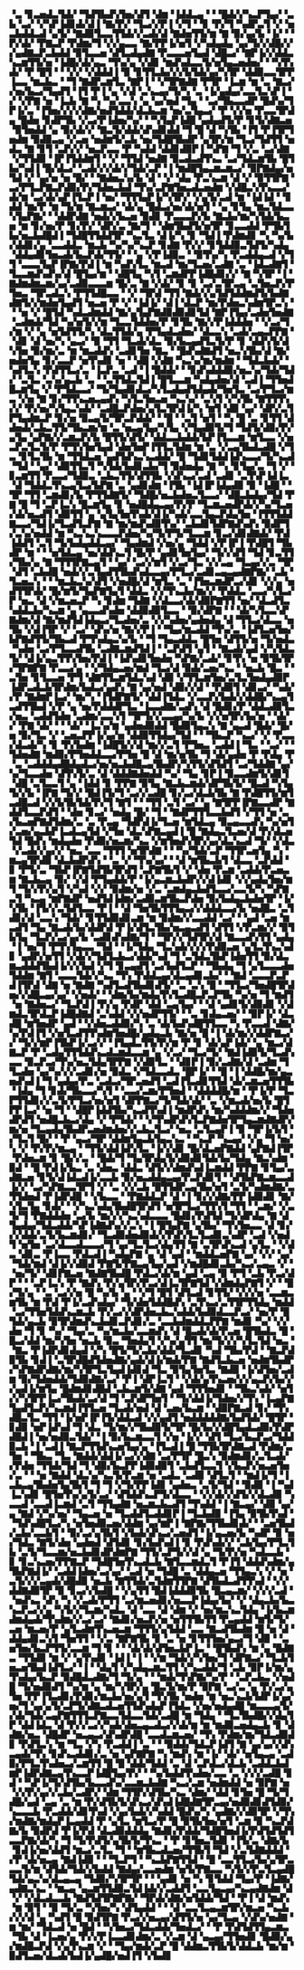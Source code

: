 ▝▃▝▊▃▅▟▃▜▟▞▝▜▟▜▙▟▚▜▅▞▟▜▝▟▆▝▐▟▟▃▄▝▝▝█▟▞▞▚▃▛▜▄▞▝▃▙▝▃▞▝▞▚▛▐▟▊▟▞▟▐▝▇▞▛▞▝▜▃▞▞▛▐▝▞▜▝▝▊▝▛▞▜▝▚▟▛▃▜▝▞▝▅▃▙▟▟▃▟▝▄▜▞▝▇▟▉▜▃▃▜▜▟▞▞▃▟▞▟▝▇▟▅▜▜▞▆▝▇▝▉▞▄▞▙▝▐▞▝▝▛▞▟▞▝▛▇▃▛▝▛▟▆▞▜▝▞▞▄▃▃▝▇▞▛▛▐▞▅▜▝▞▚▟▄▟▄▝▄▞▜▞▞▟█▞▞▞▄▟▇▃▛▃▙▟▟▝▉▜▃▃▅▝▟▜▃▟▄▟▇▝▛▃▃▃▅▜▄▟▝▟█▃▞▝▇▛▐▞▞▟▟▃▚▃▆▜▜▞▅▝▐▟█▞▟▞▄▃▝▜▚▞▄▝▞▟▊▝▆▟▚▟▃▃▜▞▅▜▄▃▅▟▅▞▝▝▚▜▚▟▞▝▛▝█▜▝▝▝▞▞▝▞▟▟▟▐▝▉▝▊▜▜▃▙▞▞▞▙▜▟▞▄▞▚▜▛▝▟▟▉▃▃▜▛▛▐▃▃▝▆▃▙▃▝▝▜▝▇▟▛▃▆▜▃▝▇▛▐▝▝▞▜▛▇▟▇▝▛▜▛▝▐▃▆▝▆▝▃▝▇▃▞▞▅▞▙▃▞▜▄▟▜▝▐▜▝▛▐▝▄▝▞▟▝▃▚▃▄▞▜▞▚▝▃▝▐▞▄▟▄▞▃▃▜▃▚▛▐▝▞▝▞▛▇▝▅▝▐▃▙▝▇▝▚▝▚▞▃▃▚▝▄▝▄▞▅▟▝▜▄▝▝▃▞▜▙▃▃▟▛▝█▟▚▞▜▛▐▞▃▝▐▜▅▞▞▞▞▟▇▞▅▟▜▟▟▞▟▃▙▃▆▝▅▞▃▜▄▃▞▝▛▝▞▞▅▝▛▃▃▜▛▟▄▝█▟▅▝▊▟▛▜▙▝▞▃▞▛▐▟▅▞▚▞▝▝▚▜▄▛▐▟█▝▄▟▄▟▜▞▛▝▊▜▞▟▇▃▅▝▉▜▅▟▟▝▄▝▉▞▟▞▞▝▇▃▜▞▟▟▞▟▚▟▊▟▟▝▜▝█▝▟▝▚▜▙▝▐▜▝▛▐▜▛▜▅▟▆▝▉▟▉▃▄▝▞▃▅▝▅▟▆▜▞▃▙▝▅▞▜▟█▜▙▟▛▝▄▜▛▞▆▝▜▃▞▜▟▜▜▝▅▟▃▝▇▝▊▜▝▃▛▞▞▝▅▃▛▃▃▝▛▝▚▟▟▝▟▟▊▟▉▛▐▝▚▛▇▝▜▝▞▃▝▃▞▟▇▝▞▜▜▟▉▝▐▛▐▜▟▟▆▜▝▝▞▝▜▜▟▝▅▟▇▝▉▃▟▃▟▜▚▃▝▃▞▜▟▃▆▜▙▝█▜▙▞▚▟▐▝█▞▟▃▞▝▃▟▞▞▞▟▞▞▜▟▞▃▛▝▐▝▆▟█▜▄▃▆▃▆▃▞▝▉▛▇▟▄▞▅▜▟▝▞▝▄▞▅▝▅▝█▞▝▝▇▟▅▃▚▞▙▝▟▝▝▞▝▟▄▝▛▃▚▃▆▝▟▝▞▝▉▜▜▛▇▝▃▞▛▜▃▛▇▃▛▟▉▞▛▞▜▟▅▃▙▟▝▜▚▞▃▛▇▜▅▃▟▃▅▟▆▝▞▟█▃▚▜▚▃▃▞▟▞▆▝▃▞▟▞▄▛▐▜▃▛▐▝▅▞▝▜▜▜▄▛▐▞▚▜▛▞▝▞▄▜▞▃▟▝▆▝▐▟▐▟▝▝▊▟▟▝▆▞▛▝▆▝▜▞▆▝▇▃▆▃▞▝▟▞▄▝█▟▃▞▅▞▟▞▅▜▝▝▄▝▊▜▄▝▆▃▜▟▃▃▚▜▄▛▇▞▝▝▟▟▛▟▇▝▅▟▞▞▙▃▅▝▉▟▊▝▛▃▃▃▛▞▙▝▇▃▙▞▆▞▚▜▟▞▙▃▅▝▆▝▊▞▅▞▛▝▊▞▛▞▝▟▛▞▃▝▇▞▜▝▝▟▆▜▙▟▜▞▅▜▛▝▊▃▃▟▟▝▛▜▙▜▙▞▅▃▙▟█▟▐▝▜▟█▜▜▟▟▜▛▝▚▃▜▃▝▟▐▞▚▝▊▝▜▟▐▝▛▟▆▟▊▝▚▝▚▞▙▞▟▟▊▞▄▝▃▃▟▟▃▝▆▃▙▝▚▞▚▞▚▃▛▝▊▟▇▝▛▞▞▝▊▜▟▟▉▃▜▟▜▞▚▟▄▝▟▟▄▟▊▜▅▃▟▞▙▃▛▟▞▜▜▞▝▝▄▝▞▛▐▟▉▃▝▝▉▜▚▞▚▝▛▃▟▟▄▃▟▝▞▜▜▝▃▃▃▜▄▛▐▛▇▞▛▟▐▝▆▝▚▟▚▜▃▝▆▃▟▝▆▞▜▃▅▞▃▟▇▝▃▝▐▟▃▟▇▜▝▜▃▃▆▟▚▟▚▞▟▝█▜▄▞▆▝▝▟█▜▄▝▚▜▝▃▆▟▛▛▐▟█▟▊▞▞▝▇▝▚▜▛▝▐▝▇▟▆▟▆▃▆▞▄▞▃▟▉▃▃▃▆▝█▞▃▝▇▝▞▟▞▝▊▝▊▝▃▞▃▜▛▃▄▝▃▜▅▃▛▞▛▜▅▃▝▜▛▃▟▃▚▝▛▜▜▟█▃▃▝▝▞▝▜▛▟▝▜▜▝▇▟▞▞▄▜▟▜▟▟▆▟▜▞▙▟▇▟▇▜▞▞▆▟▅▜▄▟▜▝▅▃▅▝▛▝▞▝▐▟▐▞▝▟▐▝▟▃▛▝▆▞▛▟▅▃▚▟▆▜▛▃▚▝▝▝▅▝▞▝█▜▟▝▚▟▃▟▆▟▟▝▇▞▄▜▄▛▇▟▉▟▉▟▊▜▟▝▇▛▐▜▄▞▃▟▅▜▅▟▇▝▃▟▆▟▞▜▟▝▚▞▅▜▞▞▆▝▜▃▃▜▟▟▅▞▛▝▊▜▙▝▇▞▞▛▐▟▟▟▅▝▝▞▃▞▜▞▆▝▞▝▄▝▅▜▟▜▜▞▚▝▟▃▜▜▟▞▄▝▛▜▄▟▃▟▅▞▝▟▃▃▚▝▃▟▞▃▄▃▛▛▇▝▝▟▊▝▟▝▅▞▚▝▄▃▞▝▉▝▜▜▝▜▃▟▞▟▃▝▉▞▙▃▄▟▜▃▜▞▛▝▊▝▟▟▚▜▞▟▚▜▅▝▉▞▆▞▃▝▆▝▆▃▟▟▚▝▃▟▊▜▅▝▇▃▝▝█▟▚▟▇▟▜▝▅▃▚▜▙▞▟▝▇▞▅▟▅▜▄▝▊▞▃▃▛▝▅▜▚▟▊▝▅▝▝▟█▝▞▟▇▝▚▃▚▞▆▞▆▟▆▝▝▜▟▃▙▟▞▝▚▟▜▃▚▝▛▟▜▜▃▞▃▝▐▃▛▃▝▃▟▝▐▝█▟▟▞▝▝▊▟▚▟▟▟▉▞▅▃▚▞▜▟▞▜▟▞▝▃▜▃▝▃▚▞▄▃▙▝▃▝▝▃▜▜▟▃▜▟▐▝█▜▃▃▆▝▚▟▄▟▅▞▟▝▃▟▐▝▜▜▅▟█▃▆▜▄▝▞▝▛▜▟▃▃▞▝▜▞▜▄▟▊▟▃▞▚▜▃▟▄▟▜▟▄▟▞▜▅▜▃▝▃▞▛▜▃▞▆▃▝▞▅▝▇▝▊▞▜▜▚▃▅▃▄▟▚▝▚▜▃▜▅▃▅▝▚▃▚▞▝▃▚▜▝▞▚▜▙▝▇▜▜▜▚▞▞▝▛▞▅▞▚▜▄▃▚▟▞▝▃▟█▃▛▟▅▞▄▜▃▜▛▟▐▞▚▝▆▜▝▟▉▝▄▞▝▟▛▞▃▜▛▜▄▟▆▃▛▝▊▞▅▝▉▃▄▜▞▜▛▃▛▟▟▞▝▝█▝▝▃▜▝▅▜▝▝▚▝█▝▃▝▊▜▜▝▟▟▅▟▞▃▙▃▜▜▞▜▙▃▆▞▆▝▃▝▅▃▄▜▄▞▚▜▄▝▞▜▄▟▉▜▞▜▝▜▟▜▞▟▉▞▛▞▄▜▄▝▄▛▇▞▞▃▆▃▛▞▙▝█▜▜▞▟▜▞▝▟▟▃▃▙▟▟▞▙▛▐▜▃▃▆▝▆▜▃▃▝▞▅▃▛▃▜▃▜▞▛▝▛▜▚▜▅▜▄▟▝▟▅▜▅▛▐▜▜▃▜▟▆▝▆▝▃▝▞▃▄▜▙▟▃▟█▝▞▜▃▝▊▜▃▜▙▝▆▝▜▜▟▃▅▝▄▟▜▟▚▃▚▃▟▟▞▝█▝▜▟▊▜▟▟▐▟▚▃▃▞▜▞▚▃▟▝▜▟▝▝▄▞▝▟▉▜▜▃▜▝▚▜▟▞▙▟▊▃▙▞▜▝▉▟▅▟▄▝▇▝▚▝▊▜▄▞▃▝▜▝▞▝▊▃▆▜▜▝▛▃▃▞▜▟▉▃▝▃▙▃▜▜▞▟▜▜▙▝▞▟▚▃▞▃▟▝▃▟▊▝▃▜▚▛▐▟▐▃▝▟▝▜▟▟▃▜▚▃▄▜▃▞▙▛▇▝▃▝▄▟▊▟▆▝▐▜▙▝▐▟▐▛▐▟▄▟▉▝▉▝▐▟█▝▝▜▛▝▜▜▝▃▆▟▊▞▙▝▛▜▜▟▇▜▞▝▜▟█▞▅▃▙▟▅▃▜▃▃▞▝▟█▃▙▟▄▞▜▟▝▛▇▝█▝▜▝▃▛▐▃▚▝█▃▆▜▄▝▊▝▅▟█▟▄▃▄▞▛▞▛▝▜▃▆▃▅▟▛▟▞▞▚▞▜▃▅▞▟▞▅▃▟▜▝▟▉▜▜▝▄▝▄▜▄▜▅▜▚▟▞▟▐▞▚▟▞▃▃▜▄▃▛▟▄▜▅▝▐▜▜▜▟▟▇▃▃▞▜▟▐▞▜▃▟▜▃▛▇▝▇▝▆▞▆▟▚▟▉▜▚▞▝▃▙▟▊▜▟▛▇▟▚▟▚▝▉▟▛▜▞▃▚▞▅▟▟▝▆▝▚▃▚▃▚▃▃▃▛▟▅▞▚▞▜▞▛▜▞▜▃▃▆▝▊▃▞▟▊▟▇▟▞▝▛▟▐▟▟▜▝▃▜▝▜▞▙▟▄▟▟▃▄▞▝▜▄▟▆▟▝▞▅▞▄▝▜▟▟▝▞▛▐▛▐▝▛▟█▜▝▜▙▟▛▝▆▝▝▝▅▜▟▃▄▝▅▞▟▟▚▃▜▝█▞▛▝▄▟▊▜▅▜▄▞▝▜▞▞▟▜▝▜▟▝▊▃▜▜▞▜▙▞▄▝▇▝▜▜▜▛▇▃▄▜▝▝▄▞▝▃▞▞▆▜▝▞▃▞▜▃▝▞▞▃▄▝▜▃▄▞▞▃▝▜▛▝▟▜▝▃▙▟█▝▅▟▞▞▃▜▄▟▜▜▙▟▚▟▃▃▄▞▛▜▃▞▃▟▊▃▄▃▄▟▇▛▇▞▝▃▙▝▜▃▅▃▚▝▝▝▆▃▙▃▚▞▟▜▝▞▅▟█▞▟▝▆▜▃▝▃▝▐▜▅▃▆▟▛▃▞▟▊▝▞▞▄▝▅▟▜▜▛▟▞▝█▞▆▜▞▜▄▛▇▜▄▜▝▟▟▃▝▞▞▜▚▃▙▞▆▞▞▝▛▟▟▃▝▃▃▞▚▜▃▞▛▝▅▃▝▟▝▞▆▃▅▃▛▝▚▝▊▟▆▝▜▟▇▝▞▟▃▃▞▟▞▟▉▛▇▜▜▝▅▞▝▟▃▟▜▃▚▟▟▃▙▞▚▃▆▝▄▝▄▃▃▟▚▟▅▝▟▟▉▟▉▜▃▃▝▝▉▞▟▛▇▝▝▝▟▞▚▜▃▃▚▛▇▟▆▞▟▝▇▞▆▟▜▟▐▟▄▃▞▜▃▟▅▞▃▝▞▞▚▟▅▞▄▟▅▟▄▝▟▝▜▜▃▞▟▃▃▝▅▜▙▝▞▟▐▜▛▝▞▝▃▞▝▟▚▞▅▝▇▞▞▛▐▝▝▜▄▞▆▃▟▟▝▜▚▞▃▝▐▟▜▃▅▜▅▞▙▛▇▟▜▜▞▜▙▃▟▝▛▜▚▟▄▃▚▞▙▝▝▜▝▜▄▃▟▟▃▝█▜▅▝▟▜▜▞▅▝▜▞▅▟▃▝▚▟▅▝▃▞▛▜▃▃▟▜▙▝▃▟▇▃▆▟▜▟▐▝▝▃▛▟▜▝▄▜▝▝▇▃▟▞▄▟▝▞▚▜▟▃▜▞▝▟▐▞▄▃▜▜▚▜▅▞▛▟▐▝▐▟▚▟▊▜▅▟▅▝▚▛▇▞▃▟▞▝▊▜▚▝▅▝▉▜▙▜▛▞▜▛▇▛▇▝▛▃▃▞▄▝▝▞▜▟▄▃▅▞▆▟▝▜▃▞▟▝▉▟▞▃▅▞▚▃▝▝▅▃▙▝█▃▝▝▃▜▅▝▊▜▃▃▅▝▛▜▝▟▇▜▜▃▆▜▟▃▚▟▝▟▉▝▞▜▜▃▆▜▅▞▃▜▃▜▅▟▄▟▉▛▐▟▛▃▟▃▙▜▛▟▆▞▙▟▃▞▄▟▚▝▇▝▄▞▅▟▝▟▉▞▞▟▝▝▛▟▉▜▝▟▊▃▞▝▚▟▞▞▛▝▇▟▆▛▐▃▞▝▆▞▚▝▐▜▟▛▇▜▞▝▟▟▐▜▟▃▝▞▃▃▛▞▙▟▞▞▟▟█▞▚▃▄▜▃▟▜▜▙▟▝▞▛▝▄▝▅▞▛▟▟▟▛▜▃▝▐▃▃▟▇▞▃▟▚▝▟▝█▟▊▞▛▝▟▟▃▟▉▜▃▞▅▃▝▃▟▟▜▟▅▝▃▟▆▞▃▃▚▜▝▜▛▜▞▞▃▃▄▞▚▞▙▝▞▞▅▜▛▞▙▞▅▝▝▟▞▞▝▛▇▝▟▞▝▝▝▟▞▝▐▃▚▞▆▝▄▟▅▟▉▟▟▝█▟▉▜▄▃▚▝▇▝▄▃▟▝█▟▞▝█▞▅▝▉▞▜▃▝▞▝▃▅▃▛▛▐▞▄▞▅▝▟▟▉▜▜▟▄▞▜▟▝▝▝▜▙▃▛▝▚▃▞▝▞▝▛▃▃▞▟▃▟▞▚▝▊▝▛▞▙▟▆▝▐▟█▜▞▞▟▝▆▞▞▃▜▝▛▜▅▃▝▃▟▟▐▝▜▃▝▝▃▞▝▝▜▟▅▟▇▝▆▟▉▞▛▜▅▟▟▃▃▞▛▜▅▝█▝▟▝▆▞▅▜▙▝▜▝▟▞▄▟▅▝▛▝▛▟▄▝▛▝▃▝▃▟▟▟▄▟█▟▄▟▃▞▅▞▅▃▙▟█▃▄▜▙▟▛▞▚▜▜▞▟▜▟▜▝▃▞▜▟▟▇▝▄▞▚▞▜▃▃▟▅▝▟▜▚▜▞▃▝▟▝▟▟▟▇▟▅▟▟▝▚▞▝▜▄▝▊▛▐▝▉▃▃▟▆▜▞▟▊▜▝▟█▝▃▜▃▃▜▝▄▝▐▟▟▝▊▝▛▛▇▝▉▜▄▝▇▃▙▃▆▟▞▟▛▜▙▜▞▝█▃▟▝▚▜▄▜▞▞▙▝▐▛▇▝▜▞▞▝█▟▐▜▞▜▝▃▞▞▃▟█▝▊▞▃▞▟▃▙▜▙▝▇▝▛▟█▜▜▞▆▜▃▟█▃▟▝▞▞▙▜▙▜▟▞▛▞▜▝▇▜▝▝▝▜▜▝▃▜▝▃▞▝▄▝▇▜▛▛▐▛▇▃▃▟▛▝▇▟▟▜▃▃▛▟▜▝▝▟▅▝▊▃▞▝▅▟▄▝█▞▝▜▝▝▇▟▛▜▜▜▃▃▙▟▜▝▞▜▜▝▅▝▃▞▙▃▅▛▇▟▜▟▆▞▃▝▃▝▛▃▄▝▜▟▛▟▐▞▜▃▅▝▆▜▟▃▄▝▉▃▄▃▃▟▚▝▚▞▅▜▞▃▅▞▄▃▙▛▐▃▟▃▄▜▟▝▞▜▅▝▟▃▚▛▇▃▄▟▐▝█▝▇▟▄▃▜▃▅▞▟▝▛▞▟▃▅▜▟▝█▟▚▝▆▟▄▟▅▝▛▟▉▞▅▃▆▞▚▃▝▞▆▜▅▟▚▜▛▞▄▞▟▃▚▃▟▝▜▞▝▞▟▃▝▞▃▟▞▞▄▞▞▝▅▃▝▃▃▝▜▜▜▝▅▜▛▟▇▝▝▝▚▞▜▟▞▃▛▝▜▜▛▃▅▜▄▝▚▝▆▃▄▜▛▟▉▝▟▃▙▟▛▟▚▝▝▃▝▞▝▜▚▞▄▞▝▝▟▝▆▜▙▃▙▜▝▟▃▃▝▃▛▟▟▝▊▝▛▜▞▃▝▜▙▛▐▛▇▜▟▜▙▜▛▟▜▝▃▛▇▜▙▜▝▞▝▟▅▝▛▃▆▝▃▟▟▞▛▃▅▃▆▝▇▃▙▃▄▝▉▞▝▞▟▝▛▜▄▟▟▞▛▝▐▞▄▃▆▃▙▟▛▞▞▟▐▟▊▝▞▞▄▟▄▜▅▞▆▜▝▜▞▞▛▞▄▜▝▞▚▟▝▞▞▝▉▟▆▞▅▝▞▃▝▃▆▟▄▃▙▟▜▃▃▞▃▃▜▞▚▝▚▛▇▃▜▝▚▃▄▝▆▛▇▟▛▝▅▟▜▟▐▟▆▞▃▟▉▃▆▜▙▃▛▟▅▝▉▞▙▟▄▃▙▟▅▜▛▝▐▞▚▜▙▝▐▜▞▞▃▜▟▜▃▃▝▛▐▝▝▟▝▜▅▜▙▜▜▜▄▃▞▞▟▟▟▃▃▞▙▝▅▟█▃▝▃▜▟▊▞▟▝▃▃▚▝▜▟▞▝▊▜▜▟▉▟▊▃▆▝▆▝▉▟▆▞▞▃▃▟▟▝▃▞▝▝▄▟▝▃▅▝▆▃▟▜▝▜▄▝▇▃▟▞▙▞▟▟▛▟▝▛▐▞▟▜▃▜▙▞▅▃▄▃▟▜▝▟▜▜▝▞▛▃▆▞▞▝▉▜▙▜▄▝▜▃▛▞▃▞▄▞▙▝▃▟▊▟▚▟▇▞▜▝▝▜▛▞▞▜▟▜▛▞▟▝▇▃▃▟▚▜▜▝▄▟▄▝▐▝▅▞▜▝▛▜▚▜▄▃▃▝▜▟▝▝▐▞▜▟▄▝▜▃▚▟▞▞▞▞▛▟▉▃▅▝▄▜▃▜▚▃▚▟▊▝▄▟▛▞▅▜▜▝▞▟▞▞▜▟▜▃▙▃▞▟▟▞▚▟▝▜▝▃▜▟▃▜▙▛▐▟▅▜▜▝▉▞▟▃▆▃▟▟▟▜▙▟▐▞▞▞▙▟▝▞▜▝▊▃▄▟▜▝▃▞▙▟▜▃▛▝▝▜▙▟▄▝▜▝▄▜▃▃▃▟▅▜▟▟▆▝▇▜▝▃▃▃▜▟▞▞▚▃▝▜▚▝▛▟▟▃▄▞▟▃▄▟▊▃▙▞▝▝▇▟▝▃▃▃▛▃▛▟▐▜▛▟▝▟▇▝▅▝▇▟▇▝▚▟▜▃▟▜▙▟▊▟▜▞▝▃▝▃▚▝█▝▝▜▜▃▞▜▅▟█▜▛▟▅▞▞▟█▃▄▞▄▞▝▞▅▟▞▝▝▟▆▞▙▞▆▟▄▜▚▜▃▟█▃▛▃▛▜▙▝▚▞▅▝▜▝▆▟▜▝▅▝▇▟▅▃▞▝▜▃▛▟▐▝▛▞▄▝▛▟▛▝▟▟▝▃▄▜▄▞▝▝▟▝▄▟▊▜▞▟▉▟▊▝▞▟▆▟▃▜▛▟▃▛▐▟█▟▇▟▝▃▚▟▟▝▞▞▅▟▛▜▜▞▝▝▃▝▊▟▄▃▅▞▝▝▉▛▐▞▝▟▃▟█▝▆▜▅▟▛▝▄▟▝▝▞▟▅▃▟▟▉▞▚▝▃▝▟▞▙▟▚▟█▜▜▃▃▝▚▝▛▃▃▟▝▟▇▞▚▞▛▟▐▜▝▞▅▜▃▟▜▜▚▟▆▜▅▟█▞▄▟▄▃▙▝▇▞▅▝█▝▐▝▟▞▆▞▞▟▟▛▇▃▞▞▝▜▞▞▆▛▐▜▙▛▐▞▃▞▞▝▐▜▄▟▃▜▜▞▛▞▆▝▛▝▊▝▟▞▄▛▐▟▞▝▄▝▆▃▞▟▇▃▛▝▛▝▃▟▄▜▜▜▟▟▚▃▟▃▆▟▃▃▆▝▄▝▞▃▞▝▜▃▞▜▞▝▇▟▐▟▉▜▞▜▃▟▚▃▃▝▉▃▛▃▞▜▚▞▅▃▜▟▄▜▛▛▇▝▞▟▉▜▃▝▝▟▊▛▐▝▉▞▃▟▇▞▟▝▃▟▆▝▜▜▃▟▅▝▄▞▚▞▞▞▃▟▊▞▅▝▉▟▃▝▞▜▟▃▃▟▃▝█▛▐▞▝▝█▝▐▝▟▟█▞▆▞▄▃▅▟▚▟▐▝▜▝▄▟▄▞▛▃▝▃▟▃▞▜▛▃▅▟▜▝▃▟▐▜▃▟▊▜▜▟▝▟▞▃▆▃▅▜▜▜▙▝▐▟▄▝▜▝▊▟▞▜▙▃▃▞▚▜▝▝▃▃▞▃▆▞▛▜▅▟▝▝▟▟▟▟█▞▆▝▝▛▐▞▛▝▜▃▛▜▜▟▊▞▞▃▜▞▛▜▃▞▅▞▅▜▝▟▛▛▇▃▞▜▞▜▟▞▟▞▝▃▝▞▆▃▟▞▅▞▙▝█▜▛▛▐▃▞▝▅▝▜▝▝▟█▛▐▟▟▜▙▞▚▃▟▜▚▟▐▝▆▟▛▟▚▝▆▞▚▟▟▟▆▞▞▝▜▟▅▟▛▟▜▝▅▟█▃▙▃▞▟▄▝▞▝▛▜▟▞▝▝▞▜▚▟▛▟▚▜▃▛▇▟▅▜▛▜▄▃▆▟▇▟▛▞▆▞▅▝▜▃▄▟▄▜▙▟▛▃▅▟▆▟▅▞▞▃▙▃▜▃▞▝▅▃▝▃▜▃▄▛▐▝▉▝▜▛▐▞▙▜▝▞▜▃▜▝█▞▝▝▛▝▄▃▞▜▛▝▟▟▆▜▄▃▙▜▄▃▚▃▝▝▚▃▛▝▚▃▄▞▝▞▄▝▜▝▅▞▚▝▞▝▛▞▛▞▆▃▄▝▝▜▜▞▟▟▐▟▚▜▃▝▐▞▞▟▊▝█▞▟▃▅▛▇▟▟▝▄▛▇▟▐▜▛▝▛▟▅▃▆▝▊▝█▞▞▃▝▝█▟▞▜▝▜▄▜▛▟▄▜▞▟▉▟▊▜▟▞▙▞▜▟▄▝▇▃▚▟▆▝▉▟▝▝█▝▛▟▐▞▙▃▝▃▝▟▅▃▝▟▟▃▝▟▜▞▞▟▆▟▚▟▐▃▆▟▟▝▛▛▇▝▊▜▄▞▃▟▇▃▅▝▊▜▞▟▐▟▃▟▐▞▃▃▙▝▉▞▅▃▟▟▄▃▄▞▛▃▛▟▊▜▝▝▟▜▙▛▇▃▆▃▃▟▐▞▞▝▃▞▚▛▇▃▃▜▛▜▝▞▝▃▝▞▞▃▙▝█▜▜▟▛▃▄▜▙▞▅▜▝▃▜▞▚▟▆▟▇▞▃▜▜▟▅▟▝▛▐▟▛▟█▝▝▞▙▃▃▝▝▛▇▟▟▃▛▝▟▝▐▝▊▞▞▟▇▞▛▛▐▟▉▟▊▝▇▞▚▜▃▜▄▝▊▟▞▝▝▞▚▃▚▟▄▜▙▟█▜▛▟▜▝▅▜▛▜▃▞▜▜▚▜▝▜▜▝▝▃▆▞▝▞▃▜▞▜▝▛▇▟▟▟▅▝▃▞▙▝▆▞▞▞▚▃▚▟▃▃▃▝█▟▊▞▛▟▜▟▝▜▞▟▛▟▄▝▇▝▟▜▄▟▄▞▜▟▃▟▟▞▚▛▐▟▇▟▚▞▞▃▚▝▐▝█▜▄▛▇▝▄▜▙▞▝▜▚▜▅▃▃▝▟▝▊▞▞▞▟▟▞▃▜▞▙▃▆▟▊▞▝▜▃▟▉▟▅▟▉▟▞▞▛▟▚▜▃▜▃▟▊▃▚▟▛▝▃▟▝▞▅▟▜▝▅▜▅▝▃▞▟▃▃▟▃▃▃▞▜▝▄▞▜▃▜▃▞▟▄▜▜▝▇▝▃▜▛▟▚▃▟▝▄▜▃▝▝▞▟▃▝▟▊▃▝▛▐▃▃▝▛▟▃▟▐▝▚▟▄▛▇▝▄▝▟▝▄▟▝▝▆▟▟▃▅▛▇▝▄▞▝▞▞▝▄▞▝▜▟▞▆▟▝▟▐▞▞▟▉▟▝▛▇▜▞▛▇▃▄▜▄▞▄▟▝▞▆▟█▟▊▃▙▞▚▃▞▃▄▃▝▞▝▝▅▞▜▞▝▟▊▛▇▃▅▝▇▟▇▜▙▟█▝▛▟▃▞▟▞▆▝▄▟▝▃▄▝▉▝▛▜▝▃▙▝▛▃▞▟▛▝▝▝▃▛▐▃▚▝▛▝▇▟▚▝▛▞▄▜▛▞▛▃▞▟▐▃▜▛▇▜▟▝▞▟▆▟▄▛▇▜▝▞▝▝█▞▜▞▄▝▝▃▝▃▞▞▅▝█▝▚▞▙▝▄▝▝▞▜▝█▜▝▟▜▃▟▝▊▜▜▞▝▞▞▞▅▝▃▃▆▃▆▜▙▝▆▝▛▟▝▛▐▞▃▟▚▟▄▞▝▜▞▟▅▜▟▟█▟▚▝▃▜▚▃▞▃▜▜▛▜▜▟▄▝▆▟▟▝▃▞▜▜▅▜▟▟▚▃▆▃▙▝▛▞▃▞▞▟▛▟▅▃▙▃▚▟▟▞▙▟▉▟▃▃▛▃▞▝▅▞▛▝█▜▟▞▄▃▙▝▉▜▛▟▆▟▚▃▙▟▊▃▛▟▊▞▃▝▃▃▙▟▆▟▟▃▛▛▇▝▆▟▊▝▚▞▝▞▞▟▅▝▜▝▊▝▚▞▝▜▄▞▃▝▚▞▆▃▙▞▃▃▆▟▚▝▟▝█▃▟▞▟▞▛▃▅▝█▜▙▟▃▝█▝█▃▞▟▟▝▆▞▚▜▅▝▅▃▙▝▉▃▝▜▅▟▄▜▝▞▚▞▄▜▜▝▆▞▜▞▞▞▚▜▃▜▟▝▅▃▝▝▇▃▝▛▐▟▛▟▊▟▄▟▝▞▚▝█▜▞▜▞▃▙▞▟▟▞▜▃▟▊▝▚▟▝▜▙▞▛▟▝▝▇▃▛▟▉▜▙▝▊▟▐▝▃▜▛▟█▟▜▟▅▟▇▞▄▟▞▟▐▞▆▟▞▛▇▝▇▟▜▃▙▃▅▝▅▟▆▜▙▟▛▞▚▛▇▟▛▟▇▞▆▞▚▜▛▜▃▜▄▟▐▟▊▟▝▜▃▝▉▜▄▜▅▜▃▝▇▟▉▝▐▞▟▜▅▞▃▟▆▝▉▞▜▟▅▟▟▞▜▟▉▟▇▞▃▞▝▛▐▝▟▛▐▃▜▝▝▞▟▞▄▜▚▃▅▞▞▞▄▃▛▞▙▞▞▞▄▟▐▞▆▜▄▝█▟▆▟▊▟█▟▝▃▙▃▆▜▞▟▇▝▄▟▝▜▜▜▅▟▊▝▝▜▙▃▚▟▞▝▅▜▞▞▚▜▛▛▐▃▞▜▙▟▞▃▞▟▝▜▝▃▛▟▛▜▅▜▝▝▜▞▟▟▐▞▜▟▅▞▞▜▚▝▐▃▄▛▇▜▄▟▜▃▛▞▚▃▆▟▐▜▜▃▅▝▜▃▟▞▅▟▝▟▝▃▅▞▙▃▆▝▝▟▉▛▇▃▟▝▊▞▝▜▚▟█▃▜▃▝▜▜▝▐▞▅▛▐▛▐▜▞▟▟▃▟▝▞▞▄▟▜▝▅▟▟▟▟▟▇▞▙▟▜▟▞▝█▜▛▝▊▟▉▝▅▛▐▟▚▟▝▜▝▟▃▝▜▞▆▞▞▜▙▟▉▜▞▜▛▝█▞▙▞▞▟█▜▄▟▃▟▉▞▛▟▛▟█▟▐▝▅▞▅▟▉▃▜▟▞▝▐▝▉▞▙▃▆▃▃▜▝▞▅▝▐▞▞▝▟▜▝▜▃▞▙▃▛▃▞▜▟▟▉▃▙▝▐▝▃▟▐▝▇▃▛▜▜▟▚▃▅▜▄▞▄▝▐▜▃▟▐▝█▝▜▜▙▜▛▟▇▃▟▝▛▟▆▞▃▜▅▝▝▜▙▃▝▜▃▝▇▟▟▞▟▟▐▞▃▞▞▟▇▝▃▞▛▜▛▝█▃▚▝▉▟▆▟▊▞▃▜▃▟▞▞▛▟▅▝▜▜▟▞▜▟▝▜▝▟▉▞▙▃▛▛▐▟▉▟▉▜▝▃▙▟▜▃▃▜▝▞▙▃▛▞▅▃▅▜▅▞▃▝▝▝▅▝▇▟▟▝▟▃▚▞▚▃▜▞▛▃▆▝▅▝▃▟▃▝▃▟▉▝▟▜▃▜▝▝▆▟▐▞▜▝▐▃▙▃▄▜▙▟▅▜▄▜▙▜▝▜▝▜▝▞▜▞▛▛▐▟▊▝▄▟▅▃▝▃▜▞▜▟▝▝▉▟▉▝▐▝▚▟▐▃▚▟▊▝█▜▅▜▚▞▄▜▞▃▞▝▟▜▟▟▚▃▛▜▞▟▃▃▝▝▞▞▟▞▞▟▜▞▞▟▃▟▉▝▚▃▃▟▝▃▃▟▐▃▆▟▝▃▜▝▜▜▄▟▇▝▅▃▆▃▙▃▟▜▝▜▚▟▟▝▐▝▇▃▄▞▝▟▉▝▄▞▄▝▇▟▝▞▚▞▅▞▝▜▄▃▅▝▅▝▜▃▟▟▜▃▟▟▊▛▐▝▜▃▙▟▉▝▐▜▄▝▉▜▙▜▚▟▝▝▜▟▚▟█▜▃▞▚▝▅▜▅▟▉▃▅▞▟▟▆▝▄▞▆▛▐▝▇▛▇▞▜▜▙▟▊▟▞▝▝▃▅▜▙▟▞▃▙▞▃▃▙▜▝▝▉▞▃▞▄▜▙▜▝▞▙▟▞▟▚▃▞▃▅▟▜▝▐▞▄▃▅▞▙▝▚▟▛▝▉▝▅▞▜▟▃▝▇▜▞▟▅▝▄▟▅▟▝▟▜▟▊▝▊▞▙▟▚▟▐▝▊▝▛▟▚▟▞▞▝▃▙▜▄▞▛▜▃▜▙▝▃▜▞▜▃▃▆▞▅▃▙▟▊▟▛▟▆▛▇▝▜▜▞▃▛▜▞▞▟▝▄▝▜▞▛▞▅▝▚▟▃▃▙▝▊▝▊▃▚▃▅▞▛▛▇▃▛▝▜▟█▜▅▜▚▃▟▃▙▝▇▜▃▃▆▟▃▜▝▛▐▜▝▟▟▟▚▟▆▞▄▜▙▛▇▟▐▞▝▃▟▟▐▟▅▞▃▞▄▞▝▃▟▝▅▝▜▟█▝▃▝▟▟▄▃▅▝▜▜▄▃▚▝▞▝▅▝▃▜▞▞▞▃▄▟▞▟█▟▉▝▅▃▙▝▇▜▜▟▞▃▜▟▆▜▜▛▇▝▟▜▙▟▃▟▜▜▚▟▝▝▞▞▟▟▇▟▉▜▛▝▉▝▊▃▞▞▙▟█▝▝▞▄▜▜▝█▟▐▟▟▟▉▜▙▝█▃▄▃▆▞▝▞▞▞▃▟▝▝▅▟▚▃▝▟▚▝▚▝▞▃▟▞▛▜▜▝▃▞▆▃▅▟▊▞▅▃▃▛▐▟▄▞▙▞▝▞▝▟▄▃▙▞▙▃▚▃▛▃▞▞▄▝▚▜▞▞▜▃▆▞▚▟▃▝▟▝▃▃▝▟▝▟▆▝▞▝▅▞▆▃▚▃▜▟▄▝▐▞▙▃▆▟▆▟▄▟▞▜▚▟▆▞▞▃▞▃▞▝▇▟▊▞▅▃▛▞▅▝▅▜▜▜▙▜▜▝▛▃▄▟▟▝▆▜▞▜▞▃▅▝▆▃▅▞▛▝▄▜▃▟▆▜▚▃▅▃▆▝▜▜▜▞▄▜▟▟▝▃▃▝▇▃▟▜▙▟▆▝█▝▅▝▟▝▟▟▄▟▊▃▚▜▝▜▅▜▜▝▝▞▃▝▇▛▇▜▙▝▊▝▃▝▅▝▊▜▜▜▅▞▄▃▞▜▝▟▉▝▝▃▅▜▅▞▙▃▛▜▜▞▃▃▆▝▜▝▊▝▝▝▟▞▟▞▟▜▅▃▙▛▐▃▝▝█▜▙▟▚▝▆▝▄▝█▟▇▃▝▜▜▟▉▝▆▝▞▝▄▜▚▟▊▝▐▟▐▝▐▝▝▞▆▝▜▟▞▞▚▜▅▞▜▝▟▛▇▃▞▝▜▃▙▜▅▃▅▜▙▟▐▟▜▃▞▝▐▝▝▟▄▜▝▞▚▟▄▃▆▃▜▜▝▞▚▃▟▟▞▜▝▃▙▝▉▛▐▞▆▞▄▜▚▟▄▞▙▃▛▝▉▟█▟▃▟▇▞▜▝▜▞▄▝▝▝▆▟▞▜▚▛▇▞▚▞▛▝▝▃▛▃▙▃▝▞▅▟█▝▜▞▅▟▉▟▜▝▚▞▆▝▄▝▆▞▚▜▛▞▄▝█▃▜▞▆▞▛▝▉▛▇▝▃▞▃▝▄▝▛▞▃▞▄▜▅▝▛▛▐▜▃▟▊▞▛▟▊▞▆▃▙▞▅▞▄▜▝▜▚▜▙▝▅▟▅▝▆▝▅▃▚▃▙▜▟▛▐▞▄▞▅▞▜▝▄▞▄▜▞▃▛▜▞▟▇▃▟▃▅▜▜▟▚▟▄▛▐▜▟▃▝▞▅▞▅▟▄▟█▝▆▃▃▃▄▜▞▞▟▞▜▟▞▃▄▛▇▜▜▜▃▛▇▃▃▜▟▃▃▜▟▞▃▟█▝▆▝▜▟▄▝▝▜▃▜▙▟█▞▞▟▄▜▛▝▟▟▐▟▃▝▟▝▛▞▞▃▞▞▚▟▞▟▅▃▄▃▟▃▞▞▟▞▆▝▆▝▆▟▉▃▅▟▄▃▙▝▊▝▟▟▇▞▅▃▝▟█▟▛▝▅▃▄▃▞▟▚▟▛▟█▝▃▃▟▃▆▃▅▞▝▜▚▝▛▟▆▞▆▞▜▟▃▟▉▟▊▝▛▟▜▃▚▝▆▝▜▃▝▞▚▝▛▃▟▟▐▝▃▝▝▝▉▟▟▞▜▟▃▛▐▟▜▝▇▝▄▞▄▞▞▟▚▃▄▟▞▜▚▝▊▟▚▃▟▟▊▞▃▝▅▝▄▛▇▛▇▝▚▝▆▟▚▝▆▝▐▞▝▟▞▝▅▜▄▃▄▝▃▟▉▞▛▜▃▜▚▟▅▃▞▃▆▜▜▝█▝█▝▟▟▞▜▟▟▝▃▝▟▝▃▛▟▃▞▟▃▙▝▃▟▟▃▙▟▆▛▐▟▛▟▇▃▄▜▚▃▃▛▐▟█▜▄▞▛▞▝▝▚▞▙▟▟▜▚▟▅▞▃▃▝▃▝▞▞▞▃▟█▝▊▟▝▝▚▛▐▞▜▞▟▜▙▞▙▃▃▟▚▞▃▃▆▃▙▟▇▝▚▃▞▃▆▝▅▟▆▟▟▝▅▝▉▛▇▝▅▝▞▞▛▞▄▞▞▃▙▞▃▟▛▞▝▟▆▝▜▜▛▞▟▜▙▞▚▃▝▟▆▞▝▟▟▝▊▜▅▝█▝▜▞▜▟█▞▄▟▝▃▄▝▃▝▆▝▛▞▟▜▙▜▞▟▚▃▞▟▚▟▐▟█▟▇▜▛▃▄▞▅▟▉▟▊▟▜▟▉▞▚▃▃▃▙▝▛▃▟▟▞▟▊▜▚▟▝▞▄▞▙▟▞▞▚▟▟▝█▟▚▞▚▝▄▟▇▞▞▟▉▜▛▝▞▜▚▞▆▟▇▞▆▟▄▛▐▃▄▟▟▝▛▝▄▜▃▝▆▜▃▞▛▝█▝▉▜▙▜▅▞▅▜▝▃▆▝▉▝▚▃▛▟▇▞▙▝▉▟▛▟▝▛▐▞▛▟▝▟▃▟▉▟▟▟▄▝▇▟▊▞▛▟▟▞▜▟█▜▅▟▐▞▛▟▜▟▜▟▜▃▃▛▇▞▟▞▚▝▜▝▜▞▛▟▜▞▄▜▙▜▞▜▚▃▝▝▛▝▊▜▅▃▜▟▊▝▐▜▞▃▝▟▇▞▙▝▊▟▐▞▅▞▟▟▜▝▆▃▞▃▜▃▝▜▝▝▆▜▙▃▟▃▅▞▜▜▙▜▝▜▟▝▞▃▜▟▇▟▟▟▝▞▛▝▟▞▅▃▄▝▇▟▐▟▉▝▝▝▜▃▛▜▝▝▚▃▙▛▇▜▜▟▝▝█▝▃▃▜▜▃▞▙▞▄▜▛▃▃▃▜▞▆▝▟▜▟▞▜▟▞▞▙▟▟▝▇▟▄▞▃▃▅▟▆▝▅▜▞▛▇▃▃▝▚▜▞▞▛▃▜▃▄▟█▜▟▞▄▃▚▞▟▃▄▃▄▝▜▟▉▞▚▜▛▜▛▝▝▝▄▟▊▝▅▝▚▝▊▜▟▟▝▜▄▞▛▝▐▟▇▞▄▟▇▃▚▃▝▝▆▃▄▝▄▃▆▜▜▟▉▃▜▟▐▟▞▞▃▟▟▜▝▃▃▜▄▃▄▞▚▃▄▟▇▟▆▝▟▝▞▝▞▟▃▟▃▃▙▝▇▟▜▟▜▛▇▛▇▞▝▜▛▟▞▟▇▞▅▜▟▟▞▜▟▝▝▛▐▝▟▝▆▟▚▝▆▝▉▜▝▝▉▝▜▞▃▝▚▜▅▞▚▝▟▜▄▟▟▝▝▝▟▝▃▃▜▃▄▃▆▜▛▞▆▃▅▝▚▃▙▞▞▞▟▝▄▝▚▟▜▝█▝▉▟▜▛▇▝▛▃▞▞▅▃▄▞▟▜▜▞▅▝▄▞▜▃▄▝▞▟▚▞▅▟▇▝▆▝▆▞▝▜▟▃▟▝▅▝█▟▝▝▚▜▅▃▞▜▟▃▟▟▞▜▅▟▃▞▝▝▛▝▛▟▜▟▜▜▄▃▆▃▝▜▙▝▟▝▐▃▅▞▄▝▛▞▞▛▐▃▃▟▊▟▆▞▃▝▞▃▆▝▟▝▄▃▄▞▜▜▅▟▊▝█▟▉▞▄▞▆▟█▃▛▟▝▞▄▜▚▃▆▝▞▝▝▜▄▞▆▟▞▃▛▝█▝▟▟▆▃▜▜▙▜▞▟▟▃▙▝▆▞▆▝▉▟▜▃▅▞▟▃▟▞▙▟▐▞▄▟█▞▅▟▐▜▝▞▙▟▊
